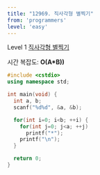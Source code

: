 ```yaml
---
title: "12969. 직사각형 별찍기"
from: 'programmers'
level: 'easy'
---
```


Level 1 [직사각형 별찍기](https://programmers.co.kr/learn/courses/30/lessons/12969)

시간 복잡도: **O(A*B))**

```cpp
#include <cstdio>
using namespace std;

int main(void) {
  int a, b;
  scanf("%d%d", &a, &b);

  for(int i=0; i<b; ++i) {
    for(int j=0; j<a; ++j)
      printf("*");
    printf("\n");
  }

  return 0;
}
```